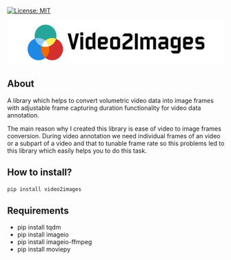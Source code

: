 [![License: MIT](https://img.shields.io/badge/License-MIT-yellow.svg)](https://opensource.org/licenses/MIT)


<p align="center">
<img src="./image/logo.png"></a>
</p>


## About
A library which helps to convert volumetric video data into image frames with adjustable frame capturing duration functionality for video data annotation.

The main reason why I created this library is ease of video to image frames conversion. During video annotation we need individual frames of an video or a subpart of a video and that to tunable frame rate so this problems led to this library which easily helps you to do this task.

## How to install?
```pip install video2images```


## Requirements
- pip install tqdm
- pip install imageio
- pip install imageio-ffmpeg
- pip install moviepy


##



